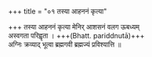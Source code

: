 +++
title = "०१ तस्या आहननं कृत्या"

+++
तस्या आहननं कृत्या मेनिर् आशसनं वलग ऊबध्यम्  
अस्वगता परिह्वृता । +++(Bhatt. pariddnutā)+++  
अग्निः क्रव्याद् भूत्वा ब्रह्मगवी ब्रह्मज्यं प्रविश्यात्ति ॥